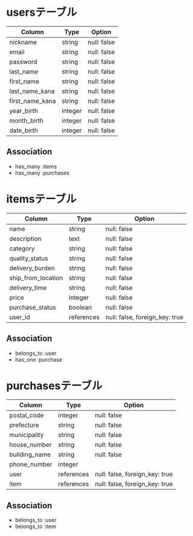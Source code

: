 # usersテーブル
| Column           | Type       | Option        |
| ---------------- | ---------- | ------------- |
| nickname         | string     | null: false   |
| email            | string     | null: false   |
| password         | string     | null: false   |
| last_name        | string     | null: false   |
| first_name       | string     | null: false   |
| last_name_kana   | string     | null: false   |
| first_name_kana  | string     | null: false   |
| year_birth       | integer    | null: false   |
| month_birth      | integer    | null: false   |
| date_birth       | integer    | null: false   |

## Association
- has_many :items
- has_many :purchases


# itemsテーブル
| Column             | Type       | Option                           |
| ------------------ | ---------- | -------------------------------- |
| name               | string     | null: false                      |
| description        | text       | null: false                      |
| category           | string     | null: false                      |
| quality_status     | string     | null: false                      |
| delivery_burden    | string     | null: false                      |
| ship_from_location | string     | null: false                      |
| delivery_time      | string     | null: false                      |
| price              | integer    | null: false                      |
| purchase_status    | boolean    | null: false                      |
| user_id            | references | null: false, foreign_key: true   |

## Association
- belongs_to :user
- has_one :purchase


# purchasesテーブル
| Column             | Type       | Option                           |
| ------------------ | ---------- | -------------------------------- |
| postal_code        | integer    | null: false                      |
| prefecture         | string     | null: false                      |
| municipality       | string     | null: false                      |
| house_number       | string     | null: false                      |
| building_name      | string     | null: false                      |
| phone_number       | integer    |                                  |
| user               | references | null: false, foreign_key: true   |
| item               | references | null: false, foreign_key: true   |

## Association
- belongs_to :user
- belongs_to :item